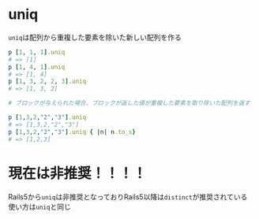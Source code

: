 # uniq
`uniq`は配列から重複した要素を除いた新しい配列を作る  

```ruby
p [1, 1, 1].uniq
# => [1]
p [1, 4, 1].uniq
# => [1, 4]
p [1, 3, 2, 2, 3].uniq
# => [1, 3, 2]

# ブロックが与えられた場合、ブロックが返した値が重複した要素を取り除いた配列を返す

p [1,3,2,"2","3"].uniq
# => [1,3,2,"2","3"]
p [1,3,2,"2","3"].uniq { |n| n.to_s}
# => [1,2,3]
```

# 現在は非推奨！！！！
Rails5から`uniq`は非推奨となっておりRails5以降は`distinct`が推奨されている　　
使い方は`uniq`と同じ